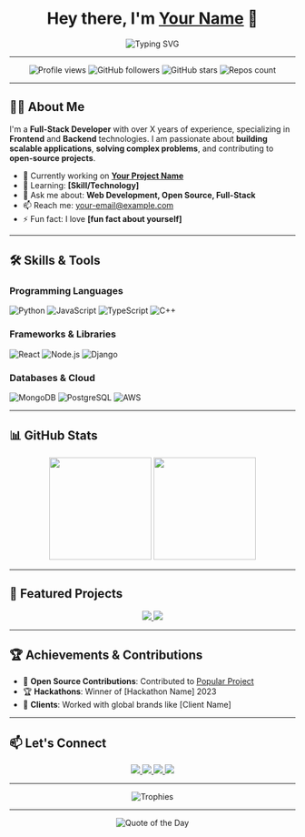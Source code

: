 <h1 align="center">Hey there, I'm <a href="https://github.com/your-username">Your Name</a> 👋</h1>
<p align="center">
  <img src="https://readme-typing-svg.demolab.com?font=Fira+Code&size=25&duration=4000&pause=500&color=F70000&center=true&width=435&lines=Full-Stack+Developer;Open+Source+Contributor;Always+Learning+New+Things" alt="Typing SVG">
</p>

---

<p align="center">
  <img src="https://komarev.com/ghpvc/?username=your-username&style=flat-square&color=blue" alt="Profile views"/>
  <img alt="GitHub followers" src="https://img.shields.io/github/followers/your-username?color=green&style=flat-square"/>
  <img alt="GitHub stars" src="https://img.shields.io/github/stars/your-username?color=yellow&style=flat-square"/>
  <img alt="Repos count" src="https://img.shields.io/github/repo-count/your-username?color=red&style=flat-square"/>
</p>

---

## 👨‍💻 About Me

I'm a **Full-Stack Developer** with over X years of experience, specializing in **Frontend** and **Backend** technologies. I am passionate about **building scalable applications**, **solving complex problems**, and contributing to **open-source projects**.

- 🔭 Currently working on **[Your Project Name](https://github.com/your-username/your-repo)**
- 🌱 Learning: **[Skill/Technology]**
- 💬 Ask me about: **Web Development, Open Source, Full-Stack**
- 📫 Reach me: [your-email@example.com](mailto:your-email@example.com)
- ⚡ Fun fact: I love **[fun fact about yourself]**

---

## 🛠️ Skills & Tools

### Programming Languages
![Python](https://img.shields.io/badge/Python-3670A0?style=for-the-badge&logo=python&logoColor=ffdd54)
![JavaScript](https://img.shields.io/badge/JavaScript-323330?style=for-the-badge&logo=javascript&logoColor=F7DF1E)
![TypeScript](https://img.shields.io/badge/TypeScript-007ACC?style=for-the-badge&logo=typescript&logoColor=white)
![C++](https://img.shields.io/badge/C++-00599C?style=for-the-badge&logo=cplusplus&logoColor=white)

### Frameworks & Libraries
![React](https://img.shields.io/badge/React-20232A?style=for-the-badge&logo=react&logoColor=61DAFB)
![Node.js](https://img.shields.io/badge/Node.js-43853D?style=for-the-badge&logo=node-dot-js&logoColor=white)
![Django](https://img.shields.io/badge/Django-092E20?style=for-the-badge&logo=django&logoColor=white)

### Databases & Cloud
![MongoDB](https://img.shields.io/badge/MongoDB-4EA94B?style=for-the-badge&logo=mongodb&logoColor=white)
![PostgreSQL](https://img.shields.io/badge/PostgreSQL-316192?style=for-the-badge&logo=postgresql&logoColor=white)
![AWS](https://img.shields.io/badge/Amazon%20AWS-232F3E?style=for-the-badge&logo=amazon-aws&logoColor=white)

---

## 📊 GitHub Stats

<p align="center">
  <img height="180em" src="https://github-readme-stats.vercel.app/api?username=your-username&show_icons=true&hide_border=true&theme=radical" />
  <img height="180em" src="https://github-readme-stats.vercel.app/api/top-langs/?username=your-username&layout=compact&hide_border=true&theme=radical" />
</p>

---

## 🌟 Featured Projects

<p align="center">
  <a href="https://github.com/your-username/repo1">
    <img src="https://github-readme-stats.vercel.app/api/pin/?username=your-username&repo=repo1&theme=radical" />
  </a>
  <a href="https://github.com/your-username/repo2">
    <img src="https://github-readme-stats.vercel.app/api/pin/?username=your-username&repo=repo2&theme=radical" />
  </a>
</p>

---

## 🏆 Achievements & Contributions

- 🌟 **Open Source Contributions**: Contributed to [Popular Project](https://github.com/project-link)
- 🏆 **Hackathons**: Winner of [Hackathon Name] 2023
- 💼 **Clients**: Worked with global brands like [Client Name]

---

## 📫 Let's Connect

<p align="center">
  <a href="https://linkedin.com/in/your-profile">
    <img src="https://img.shields.io/badge/LinkedIn-blue?style=for-the-badge&logo=linkedin&logoColor=white" />
  </a>
  <a href="https://twitter.com/your-profile">
    <img src="https://img.shields.io/badge/Twitter-blue?style=for-the-badge&logo=twitter&logoColor=white" />
  </a>
  <a href="mailto:your-email@example.com">
    <img src="https://img.shields.io/badge/Email-red?style=for-the-badge&logo=gmail&logoColor=white" />
  </a>
  <a href="https://yourportfolio.com">
    <img src="https://img.shields.io/badge/Portfolio-green?style=for-the-badge&logo=firefox&logoColor=white" />
  </a>
</p>

---

<p align="center">
  <img src="https://github-profile-trophy.vercel.app/?username=your-username&theme=radical&no-frame=true&row=1&column=6" alt="Trophies" />
</p>

---

<p align="center">
  <img src="https://quotes-github-readme.vercel.app/api?type=horizontal&theme=radical" alt="Quote of the Day"/>
</p>
